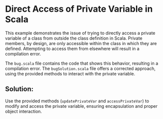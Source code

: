 # Direct Access of Private Variable in Scala

This example demonstrates the issue of trying to directly access a private variable of a class from outside the class definition in Scala.  Private members, by design, are only accessible within the class in which they are defined.  Attempting to access them from elsewhere will result in a compilation error.

The `bug.scala` file contains the code that shows this behavior, resulting in a compilation error. The `bugSolution.scala` file offers a corrected approach, using the provided methods to interact with the private variable.

## Solution:

Use the provided methods (`updatePrivateVar` and `accessPrivateVar`) to modify and access the private variable, ensuring encapsulation and proper object interaction. 